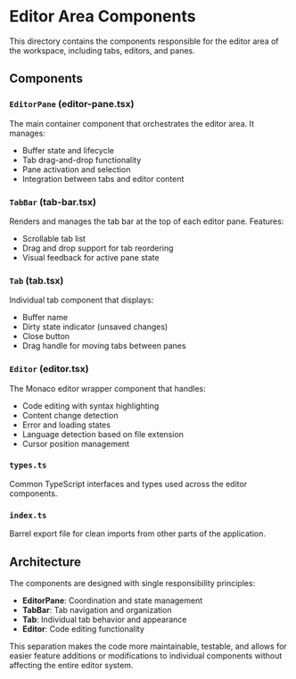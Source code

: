 # Editor Area Components

This directory contains the components responsible for the editor area of the workspace, including tabs, editors, and panes.

## Components

### `EditorPane` (editor-pane.tsx)
The main container component that orchestrates the editor area. It manages:
- Buffer state and lifecycle
- Tab drag-and-drop functionality
- Pane activation and selection
- Integration between tabs and editor content

### `TabBar` (tab-bar.tsx)
Renders and manages the tab bar at the top of each editor pane. Features:
- Scrollable tab list
- Drag and drop support for tab reordering
- Visual feedback for active pane state

### `Tab` (tab.tsx)
Individual tab component that displays:
- Buffer name
- Dirty state indicator (unsaved changes)
- Close button
- Drag handle for moving tabs between panes

### `Editor` (editor.tsx)
The Monaco editor wrapper component that handles:
- Code editing with syntax highlighting
- Content change detection
- Error and loading states
- Language detection based on file extension
- Cursor position management

### `types.ts`
Common TypeScript interfaces and types used across the editor components.

### `index.ts`
Barrel export file for clean imports from other parts of the application.

## Architecture

The components are designed with single responsibility principles:
- **EditorPane**: Coordination and state management
- **TabBar**: Tab navigation and organization
- **Tab**: Individual tab behavior and appearance
- **Editor**: Code editing functionality

This separation makes the code more maintainable, testable, and allows for easier feature additions or modifications to individual components without affecting the entire editor system.
